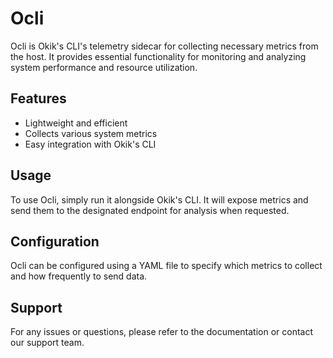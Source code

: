 # Ocli

Ocli is Okik's CLI's telemetry sidecar for collecting necessary metrics from the host. It provides essential functionality for monitoring and analyzing system performance and resource utilization.

## Features

- Lightweight and efficient
- Collects various system metrics
- Easy integration with Okik's CLI

## Usage

To use Ocli, simply run it alongside Okik's CLI. It will expose metrics and send them to the designated endpoint for analysis when requested.

## Configuration

Ocli can be configured using a YAML file to specify which metrics to collect and how frequently to send data.

## Support

For any issues or questions, please refer to the documentation or contact our support team.
